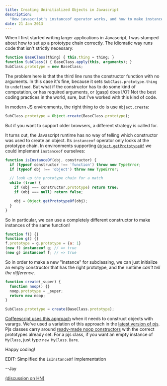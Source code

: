 ```yaml
---
title: Creating Uninitialized Objects in Javascript
description:
  "How javascript's instanceof operator works, and how to make instances of classes without running the constructor"
date: 21 Jan 2013
---
```


When I first started writing larger applications in Javascript, I was stumped about how to set up a prototype chain correctly.  The idiomatic way runs code that isn't strictly necessary:

``` js
function BaseClass(thing) { this.thing = thing; }
function SubClass() { BaseClass.apply(this, arguments); }
SubClass.prototype = new BaseClass;
```

The problem here is that the third line runs the constructor function with no arguments.  In this case it's fine, because it sets `SubClass.prototype.thing` to `undefined`.  But what if the constructor has to do some kind of computation, or has required arguments, or (gasp) does I/O?  Not the best coding practices in the world, sure, but I've worked with this kind of code.

In modern JS environments, the right thing to do is use `Object.create`:

``` js
SubClass.prototype = Object.create(BaseClass.prototype);
```

But if you want to support older browsers, a different strategy is called for.

It turns out, the Javascript runtime has no way of telling which constructor was used to create an object.  Its `instanceof` operator only looks at the prototype chain.  In environments supporting [`Object.getPrototypeOf`][getPrototypeOf] we could implement `instanceof` ourselves:

``` js
function isInstanceOf(obj, constructor) {
  if (typeof constructor !== 'function') throw new TypeError;
  if (typeof obj !== 'object') throw new TypeError;

  // look up the prototype chain for a match
  while (true) {
    if (obj === constructor.prototype) return true;
    if (obj === null) return false;

    obj = Object.getPrototypeOf(obj);
  }
}
```

So in particular, we can use a completely different constructor to make instances of the same function!

``` js
function f() {}
function g() {}
f.prototype = g.prototype = {a: 1}
(new f) instanceof g; // => true
(new g) instanceof f; // => true
```

So in order to make a new "instance" for subclassing, we can just initialize an empty constructor that has the right prototype, and the runtime *can't tell the difference*.

``` js
function create(_super) {
  function noop() {}
  noop.prototype = _super;
  return new noop;
}

SubClass.prototype = create(BaseClass.prototype);
```

[Coffeescript uses this approach][coffeescript varargs] when it needs to construct objects with varargs.  We've used a variation of this approach in the [latest version of pjs][pjs v3.0.0].  Pjs classes carry around [ready-made noop constructors][pjs bare] with the correct prototypes already set.  For a pjs class, if you want an empty instance of `MyClass`, just type `new MyClass.Bare`.

Happy coding!

EDIT: Simplified the `isInstanceOf` implementation

--Jay

[(discussion on HN)][hn]

[getPrototypeOf]: https://developer.mozilla.org/en-US/docs/Web/JavaScript/Reference/Global_Objects/Object/getPrototypeOf "Object.getPrototypeOf"
[coffeescript varargs]: http://coffeescript.org/documentation/docs/nodes.html#section-60 "Coffeescript vararg constructors"
[pjs bare]: https://github.com/jneen/pjs/blob/v3.0.0/src/p.js#L28 "Pjs Bare class"
[pjs v3.0.0]: https://github.com/jneen/pjs/tree/v3.0.0 "Pjs v3.0.0"
[hn]: http://news.ycombinator.com/item?id=5106165
